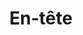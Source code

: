 ---
title: En-tête
layout: "layouts/documentation.njk"
eleventyNavigation:
  key: headerFR
  title: En-tête — à venir
  locale: fr
  parent: basicFR
  order: 4
  url: null
  hideMain: true
translationKey: "header"
permalink: false
---